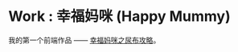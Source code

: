 # Work : 幸福妈咪 (Happy Mummy)

我的第一个前端作品 —— [幸福妈咪之尿布攻略](http://aidistan.github.io/work-happy-mummy/)。
